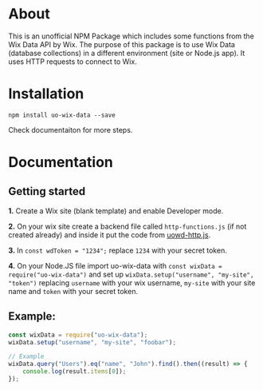 # About

This is an unofficial NPM Package which includes some functions from the Wix Data API by Wix. The purpose of this package is to use Wix Data (database collections) in a different environment (site or Node.js app). It uses HTTP requests to connect to Wix.

# Installation

`npm install uo-wix-data --save`

Check documentaiton for more steps.

# Documentation

## Getting started

**1.** Create a Wix site (blank template) and enable Developer mode.

**2.** On your wix site create a backend file called `http-functions.js` (if not created already) and inside it put the code from [uowd-http.js](https://github.com/PPTGames/uo-wix-data/blob/main/uowd-http.js).

**3.** In `const wdToken = "1234";` replace `1234` with your secret token.

**4.** On your Node.JS file import uo-wix-data with `const wixData = require("uo-wix-data")` and set up `wixData.setup("username", "my-site", "token")` replacing `username` with your wix username, `my-site` with your site name and `token` with your secret token.

## Example:
```js
const wixData = require("uo-wix-data");
wixData.setup("username", "my-site", "foobar");

// Example
wixData.query("Users").eq("name", "John").find().then((result) => {
    console.log(result.items[0]);
});
```
